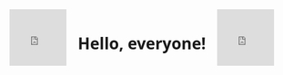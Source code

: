 <div style="display: flex; align-items: center;">
  <iframe src="https://giphy.com/embed/RbDKaczqWovIugyJmW" width="100" height="100" frameBorder="0" class="giphy-embed" allowFullScreen style="margin-right: 20px;"></iframe>
  <h1 style="font-family: 'Segoe UI', Tahoma, Geneva, Verdana, sans-serif;">Hello, everyone!</h1>
  <iframe src="https://giphy.com/embed/RbDKaczqWovIugyJmW" width="100" height="100" frameBorder="0" class="giphy-embed" allowFullScreen style="margin-left: 20px;"></iframe>
</div>
